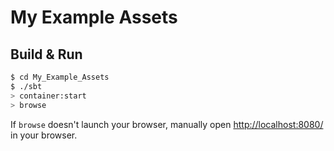 # My Example Assets #

## Build & Run ##

```sh
$ cd My_Example_Assets
$ ./sbt
> container:start
> browse
```

If `browse` doesn't launch your browser, manually open [http://localhost:8080/](http://localhost:8080/) in your browser.
